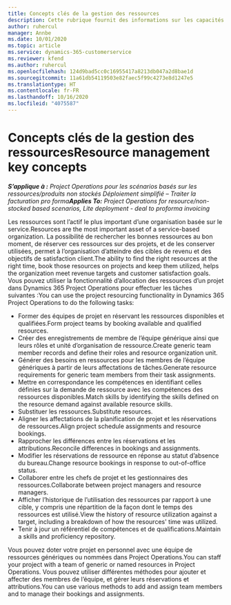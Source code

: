 ```yaml
---
title: Concepts clés de la gestion des ressources
description: Cette rubrique fournit des informations sur les capacités de gestion des ressources dans Microsoft Dynamics Project Operations.
author: ruhercul
manager: Annbe
ms.date: 10/01/2020
ms.topic: article
ms.service: dynamics-365-customerservice
ms.reviewer: kfend
ms.author: ruhercul
ms.openlocfilehash: 124d9bad5cc0c16955417a8213db047a2d8bae1d
ms.sourcegitcommit: 11a61db54119503e82faec5f99c4273e8d1247e5
ms.translationtype: HT
ms.contentlocale: fr-FR
ms.lasthandoff: 10/16/2020
ms.locfileid: "4075587"
---
```

# <a name="resource-management-key-concepts"></a><span data-ttu-id="f3a56-103">Concepts clés de la gestion des ressources</span><span class="sxs-lookup"><span data-stu-id="f3a56-103">Resource management key concepts</span></span>

<span data-ttu-id="f3a56-104">_**S’applique à :** Project Operations pour les scénarios basés sur les ressources/produits non stockés Déploiement simplifié – Traiter la facturation pro forma_</span><span class="sxs-lookup"><span data-stu-id="f3a56-104">_**Applies To:** Project Operations for resource/non-stocked based scenarios, Lite deployment - deal to proforma invoicing_</span></span>

<span data-ttu-id="f3a56-105">Les ressources sont l’actif le plus important d’une organisation basée sur le service.</span><span class="sxs-lookup"><span data-stu-id="f3a56-105">Resources are the most important asset of a service-based organization.</span></span> <span data-ttu-id="f3a56-106">La possibilité de rechercher les bonnes ressources au bon moment, de réserver ces ressources sur des projets, et de les conserver utilisées, permet à l’organisation d’atteindre des cibles de revenu et des objectifs de satisfaction client.</span><span class="sxs-lookup"><span data-stu-id="f3a56-106">The ability to find the right resources at the right time, book those resources on projects and keep them utilized, helps the organization meet revenue targets and customer satisfaction goals.</span></span> <span data-ttu-id="f3a56-107">Vous pouvez utiliser la fonctionnalité d’allocation des ressources d’un projet dans Dynamics 365 Project Operations pour effectuer les tâches suivantes :</span><span class="sxs-lookup"><span data-stu-id="f3a56-107">You can use the project resourcing functionality in Dynamics 365 Project Operations to do the following tasks:</span></span>

- <span data-ttu-id="f3a56-108">Former des équipes de projet en réservant les ressources disponibles et qualifiées.</span><span class="sxs-lookup"><span data-stu-id="f3a56-108">Form project teams by booking available and qualified resources.</span></span>
- <span data-ttu-id="f3a56-109">Créer des enregistrements de membre de l’équipe générique ainsi que leurs rôles et unité d’organisation de ressource.</span><span class="sxs-lookup"><span data-stu-id="f3a56-109">Create generic team member records and define their roles and resource organization unit.</span></span>
- <span data-ttu-id="f3a56-110">Générer des besoins en ressources pour les membres de l’équipe génériques à partir de leurs affectations de tâches.</span><span class="sxs-lookup"><span data-stu-id="f3a56-110">Generate resource requirements for generic team members from their task assignments.</span></span>
- <span data-ttu-id="f3a56-111">Mettre en correspondance les compétences en identifiant celles définies sur la demande de ressource avec les compétences des ressources disponibles.</span><span class="sxs-lookup"><span data-stu-id="f3a56-111">Match skills by identifying the skills defined on the resource demand against available resource skills.</span></span>
- <span data-ttu-id="f3a56-112">Substituer les ressources.</span><span class="sxs-lookup"><span data-stu-id="f3a56-112">Substitute resources.</span></span>
- <span data-ttu-id="f3a56-113">Aligner les affectations de la planification de projet et les réservations de ressources.</span><span class="sxs-lookup"><span data-stu-id="f3a56-113">Align project schedule assignments and resource bookings.</span></span>
- <span data-ttu-id="f3a56-114">Rapprocher les différences entre les réservations et les attributions.</span><span class="sxs-lookup"><span data-stu-id="f3a56-114">Reconcile differences in bookings and assignments.</span></span>
- <span data-ttu-id="f3a56-115">Modifier les réservations de ressource en réponse au statut d’absence du bureau.</span><span class="sxs-lookup"><span data-stu-id="f3a56-115">Change resource bookings in response to out-of-office status.</span></span>
- <span data-ttu-id="f3a56-116">Collaborer entre les chefs de projet et les gestionnaires des ressources.</span><span class="sxs-lookup"><span data-stu-id="f3a56-116">Collaborate between project managers and resource managers.</span></span>
- <span data-ttu-id="f3a56-117">Afficher l’historique de l’utilisation des ressources par rapport à une cible, y compris une répartition de la façon dont le temps des ressources est utilisé.</span><span class="sxs-lookup"><span data-stu-id="f3a56-117">View the history of resource utilization against a target, including a breakdown of how the resources' time was utilized.</span></span>
- <span data-ttu-id="f3a56-118">Tenir à jour un référentiel de compétences et de qualifications.</span><span class="sxs-lookup"><span data-stu-id="f3a56-118">Maintain a skills and proficiency repository.</span></span>


<span data-ttu-id="f3a56-119">Vous pouvez doter votre projet en personnel avec une équipe de ressources génériques ou nommées dans Project Operations.</span><span class="sxs-lookup"><span data-stu-id="f3a56-119">You can staff your project with a team of generic or named resources in Project Operations.</span></span> <span data-ttu-id="f3a56-120">Vous pouvez utiliser différentes méthodes pour ajouter et affecter des membres de l’équipe, et gérer leurs réservations et attributions.</span><span class="sxs-lookup"><span data-stu-id="f3a56-120">You can use various methods to add and assign team members and to manage their bookings and assignments.</span></span> 
